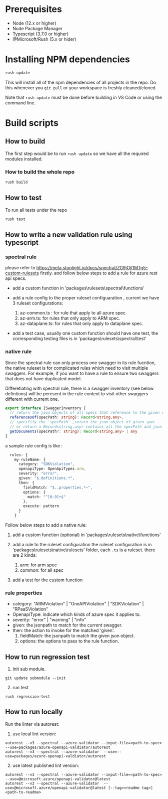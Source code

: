 # Prerequisites

- Node (12.x or higher)
- Node Package Manager
- Typescript (3.7.0 or higher)
- @Microsoft/Rush (5.x or hider)

# Installing NPM dependencies

```bash
rush update
```

This will install all of the npm dependencies of all projects in the
repo. Do this whenever you `git pull` or your workspace is freshly
cleaned/cloned.

Note that `rush update` must be done before building in VS Code or
using the command line.

# Build scripts

## How to build

The first step would be to run ```rush update``` so we have all the required modules installed.

### How to build the whole repo

``` bash
rush build
```

## How to test

To run all tests under the repo
```bash
rush test
```

## How to write a new validation rule using typescript

### spectral rule
please refer to https://meta.stoplight.io/docs/spectral/ZG9jOjI1MTg5-custom-rulesets firstly.
and follow below steps to add a rule for azure rest api specs.

- add a custom function in 'packages\rulesets\spectral\functions'
- add a rule config to the proper ruleset configuaration , current we have 3 ruleset configurations:
  1. az-common.ts : for rule that apply to all azure spec.
  1. az-arm.ts: for rules that only apply to ARM spec.
  1. az-dataplane.ts: for rules that only apply to dataplane spec.

- add a test case, usually one custom function should have one test, the corresponding testing files is in 'packages\rulesets\spectral\test'

### native rule
Since the spectral rule can only process one swagger in its rule fucntion, the native ruleset is for complicated rules which need to visit multiple swaggers. For example, if you want to have a rule to ensure two swaggers that does not have duplicated model.

Differetiating with spectral rule,  there is a swagger inventory (see below defintions) will be peresent in the rule context to visit other swaggers different with current one.

``` ts
export interface ISwaggerInventory {
  // return the json objects of all specs that reference to the given specPath
  referencesOf(specPath: string): Record<string,any>,
  // specifify the 'specPath' ,return the json object of given spec
  // or return a Record<string,any> contains all the specPath and json object
  getDocuments(specPath?: string): Record<string,any> | any
}
```

a sample rule config is like :

``` ts
  rules: {
    my-ruleName: {
      category: "SDKViolation",
      openapiType: OpenApiTypes.arm,
      severity: "error",
      given: "$.definitions.*",
      then: {
        fieldMatch: "$..properties.*~",
        options: {
          match: "^[0-9]+$"
        },
        execute: pattern
      }
    }
```

Follow below steps to add a native rule:
1. add a custom function (optional) in 'packages\rulesets\native\functions'

2. add a rule  to the ruleset configuration
   the ruleset configuration is in 'packages\rulesets\native\rulesets' folder, each `.ts` is a ruleset. there are  2 kinds:
   1. arm: for arm spec
   1. common: for all spec

3. add a test for the custom function

### rule properties

- category: "ARMViolation" | "OneAPIViolation" | "SDKViolation" | "RPaaSViolation"
- OpenapiType:  indicate which kinds of azure spec it applies to.
- severity:  "error" | "warning" | "info"
- given:  the jsonpath to match for the current swagger.
- then: the action to invoke for the matched 'given'.
  1. fieldMatch: the jsonpath to match the given json object.
  1. options:  the options to pass to the rule function.

## How to run regression test

1. Init sub module.
```
git update submodule --init
```
2. run test
```
rush regression-test
```

## How to run locally

Run the linter via autorest:

1. use local lint version:
```
autorest --v3 --spectral --azure-validator --input-file=<path-to-spec>  --use=packages/azure-openapi-valdiator/autorest
autorest --v3 --spectral --azure-validator  --use=--use=packages/azure-openapi-valdiator/autorest
```
2. use latest published lint version:
```
autorest --v3 --spectral --azure-validator --input-file=<path-to-spec>  --use=@microsoft.azure/openapi-validator@latest
autorest --v3 --spectral --azure-validator  --use=@microsoft.azure/openapi-validator@latest [--tag=<readme tag>] <path-to-readme>
```